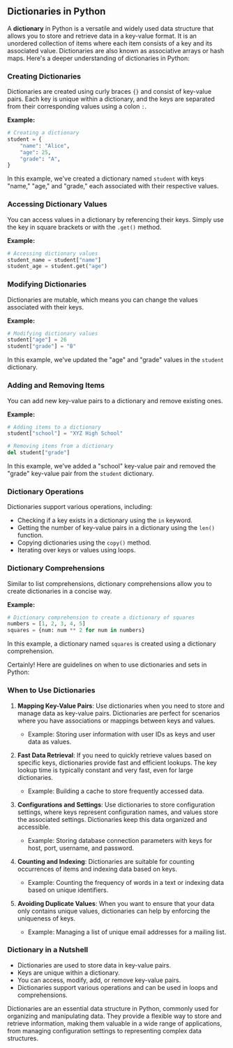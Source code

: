 ## Dictionaries in Python

A **dictionary** in Python is a versatile and widely used data structure that allows you to store and retrieve data in a key-value format. It is an unordered collection of items where each item consists of a key and its associated value. Dictionaries are also known as associative arrays or hash maps. Here's a deeper understanding of dictionaries in Python:

### Creating Dictionaries

Dictionaries are created using curly braces `{}` and consist of key-value pairs. Each key is unique within a dictionary, and the keys are separated from their corresponding values using a colon `:`.

**Example:**

```python
# Creating a dictionary
student = {
    "name": "Alice",
    "age": 25,
    "grade": "A",
}
```

In this example, we've created a dictionary named `student` with keys "name," "age," and "grade," each associated with their respective values.

### Accessing Dictionary Values

You can access values in a dictionary by referencing their keys. Simply use the key in square brackets or with the `.get()` method.

**Example:**

```python
# Accessing dictionary values
student_name = student["name"]
student_age = student.get("age")
```

### Modifying Dictionaries

Dictionaries are mutable, which means you can change the values associated with their keys.

**Example:**

```python
# Modifying dictionary values
student["age"] = 26
student["grade"] = "B"
```

In this example, we've updated the "age" and "grade" values in the `student` dictionary.

### Adding and Removing Items

You can add new key-value pairs to a dictionary and remove existing ones.

**Example:**

```python
# Adding items to a dictionary
student["school"] = "XYZ High School"

# Removing items from a dictionary
del student["grade"]
```

In this example, we've added a "school" key-value pair and removed the "grade" key-value pair from the `student` dictionary.

### Dictionary Operations

Dictionaries support various operations, including:

- Checking if a key exists in a dictionary using the `in` keyword.
- Getting the number of key-value pairs in a dictionary using the `len()` function.
- Copying dictionaries using the `copy()` method.
- Iterating over keys or values using loops.

### Dictionary Comprehensions

Similar to list comprehensions, dictionary comprehensions allow you to create dictionaries in a concise way.

**Example:**

```python
# Dictionary comprehension to create a dictionary of squares
numbers = [1, 2, 3, 4, 5]
squares = {num: num ** 2 for num in numbers}
```

In this example, a dictionary named `squares` is created using a dictionary comprehension.

Certainly! Here are guidelines on when to use dictionaries and sets in Python:

### When to Use Dictionaries

1. **Mapping Key-Value Pairs**: Use dictionaries when you need to store and manage data as key-value pairs. Dictionaries are perfect for scenarios where you have associations or mappings between keys and values.

   - Example: Storing user information with user IDs as keys and user data as values.

2. **Fast Data Retrieval**: If you need to quickly retrieve values based on specific keys, dictionaries provide fast and efficient lookups. The key lookup time is typically constant and very fast, even for large dictionaries.

   - Example: Building a cache to store frequently accessed data.

3. **Configurations and Settings**: Use dictionaries to store configuration settings, where keys represent configuration names, and values store the associated settings. Dictionaries keep this data organized and accessible.

   - Example: Storing database connection parameters with keys for host, port, username, and password.

4. **Counting and Indexing**: Dictionaries are suitable for counting occurrences of items and indexing data based on keys.

   - Example: Counting the frequency of words in a text or indexing data based on unique identifiers.

5. **Avoiding Duplicate Values**: When you want to ensure that your data only contains unique values, dictionaries can help by enforcing the uniqueness of keys.

   - Example: Managing a list of unique email addresses for a mailing list.


### Dictionary in a Nutshell

- Dictionaries are used to store data in key-value pairs.
- Keys are unique within a dictionary.
- You can access, modify, add, or remove key-value pairs.
- Dictionaries support various operations and can be used in loops and comprehensions.

Dictionaries are an essential data structure in Python, commonly used for organizing and manipulating data. They provide a flexible way to store and retrieve information, making them valuable in a wide range of applications, from managing configuration settings to representing complex data structures.